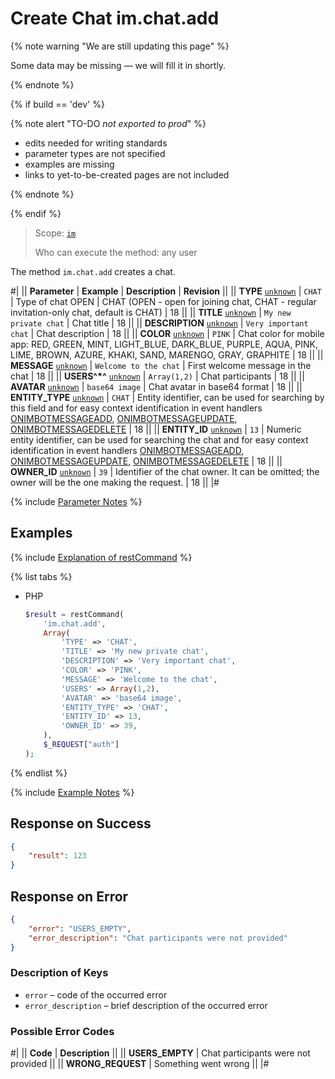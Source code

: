 # Create Chat im.chat.add

{% note warning "We are still updating this page" %}

Some data may be missing — we will fill it in shortly.

{% endnote %}

{% if build == 'dev' %}

{% note alert "TO-DO _not exported to prod_" %}

- edits needed for writing standards
- parameter types are not specified
- examples are missing
- links to yet-to-be-created pages are not included

{% endnote %}

{% endif %}

> Scope: [`im`](../scopes/permissions.md)
>
> Who can execute the method: any user

The method `im.chat.add` creates a chat.

#|
|| **Parameter** | **Example** | **Description** | **Revision** ||
|| **TYPE**
[`unknown`](../data-types.md) | `CHAT` | Type of chat OPEN \| CHAT (OPEN - open for joining chat, CHAT - regular invitation-only chat, default is CHAT) | 18 ||
|| **TITLE**
[`unknown`](../data-types.md) | `My new private chat` | Chat title | 18 ||
|| **DESCRIPTION**
[`unknown`](../data-types.md) | `Very important chat` | Chat description | 18 ||
|| **COLOR**
[`unknown`](../data-types.md) | `PINK` | Chat color for mobile app: RED, GREEN, MINT, LIGHT_BLUE, DARK_BLUE, PURPLE, AQUA, PINK, LIME, BROWN, AZURE, KHAKI, SAND, MARENGO, GRAY, GRAPHITE | 18 ||
|| **MESSAGE**
[`unknown`](../data-types.md) | `Welcome to the chat` | First welcome message in the chat | 18 ||
|| **USERS^*^**
[`unknown`](../data-types.md) | `Array(1,2)` | Chat participants | 18 ||
|| **AVATAR**
[`unknown`](../data-types.md) | `base64 image` | Chat avatar in base64 format | 18 ||
|| **ENTITY_TYPE**
[`unknown`](../data-types.md) | `CHAT` | Entity identifier, can be used for searching by this field and for easy context identification in event handlers [ONIMBOTMESSAGEADD](.), [ONIMBOTMESSAGEUPDATE](.), [ONIMBOTMESSAGEDELETE](.) | 18 ||
|| **ENTITY_ID**
[`unknown`](../data-types.md) | `13` | Numeric entity identifier, can be used for searching the chat and for easy context identification in event handlers [ONIMBOTMESSAGEADD](.), [ONIMBOTMESSAGEUPDATE](.), [ONIMBOTMESSAGEDELETE](.) | 18 ||
|| **OWNER_ID**
[`unknown`](../data-types.md) | `39` | Identifier of the chat owner. It can be omitted; the owner will be the one making the request. | 18 ||
|#

{% include [Parameter Notes](../../_includes/required.md) %}

## Examples

{% include [Explanation of restCommand](./_includes/rest-command.md) %}

{% list tabs %}

- PHP

    ```php
    $result = restCommand(
        'im.chat.add',
        Array(
            'TYPE' => 'CHAT',
            'TITLE' => 'My new private chat',
            'DESCRIPTION' => 'Very important chat',
            'COLOR' => 'PINK',
            'MESSAGE' => 'Welcome to the chat',
            'USERS' => Array(1,2),
            'AVATAR' => 'base64 image',
            'ENTITY_TYPE' => 'CHAT',
            'ENTITY_ID' => 13,
            'OWNER_ID' => 39,
        ),
        $_REQUEST["auth"]
    );
    ```

{% endlist %}

{% include [Example Notes](../../_includes/examples.md) %}

## Response on Success

```json
{
    "result": 123
}
```

## Response on Error

```json
{
    "error": "USERS_EMPTY",
    "error_description": "Chat participants were not provided"
}
```

### Description of Keys

- `error` – code of the occurred error
- `error_description` – brief description of the occurred error

### Possible Error Codes

#|
|| **Code** | **Description** ||
|| **USERS_EMPTY** | Chat participants were not provided ||
|| **WRONG_REQUEST** | Something went wrong ||
|#